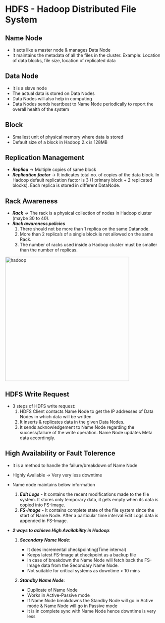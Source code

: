 
# HDFS - Hadoop Distributed File System

## Name Node
- It acts like a master node & manages Data Node
- It maintains the metadata of all the files in the cluster. Example: Location of data blocks, file size, location of replicated data

## Data Node
- It is a slave node
- The actual data is stored on Data Nodes
- Data Nodes will also help in computing
- Data Nodes sends heartbeat to Name Node periodically to report the overall health of the system

## Block
- Smallest unit of physical memory where data is stored
- Default size of a block in Hadoop 2.x is 128MB

## Replication Management
- ***Replica*** -> Multiple copies of same block
- ***Replication factor*** -> It indicates total no. of copies of the data block. In Hadoop default replication factor is 3 (1 primary block + 2 replicated blocks). Each replica is stored in different DataNode.

## Rack Awareness
- ***Rack*** -> The rack is a physical collection of nodes in Hadoop cluster (maybe 30 to 40).
- ***Rack awareness policies***
	1. There should not be more than 1 replica on the same Datanode.  
	2. More than 2 replica’s of a single block is not allowed on the same Rack.  
	3. The number of racks used inside a Hadoop cluster must be smaller than the number of replicas.
<img src="https://media.geeksforgeeks.org/wp-content/cdn-uploads/20200702122324/HDFS-Rack-Awareness-Example.png" alt="hadoop" width="400" height="400"/>

## HDFS Write Request
- 3 steps of HDFS write request:  
	1. HDFS Client contacts Name Node to get the IP addresses of Data Nodes in which data will be written.  
	2. It inserts & replicates data in the given Data Nodes.  
	3. It sends acknowledgement to Name Node regarding the success/failure of the write operation. Name Node updates Meta data accordingly.

## High Availability or Fault Tolerence

- It is a method to handle the failure/breakdown of Name Node
- Highly Available -> Very very less downtime
- Name node maintains below information
	1. ***Edit Logs*** - It contains the recent modifications made to the file system. It stores only temporary data, it gets empty when its data is copied into FS-Image.
	2. ***FS-Image*** - It contains complete state of the file system since the start of Name Node. After a particular time interval Edit Logs data is appended in FS-Image.

- ***2 ways to achieve High Availability in Hadoop***:
	1. ***Secondary Name Node***: 
		- It does incremental checkpointing(Time interval)
		- Keeps latest FS-Image at checkpoint as a backup file
		- In case of breakdown the Name Node will fetch back the FS-Image data from the Secondary Name Node.
		- Not suitable for critical systems as downtime > 10 mins

	2. ***Standby Name Node***:
		- Duplicate of Name Node
		- Works in Active-Passive mode
		- If Name Node breakdowns the Standby Node will go in Active mode & Name Node will go in Passive mode
		- It is in complete sync with Name Node hence downtime is very less



